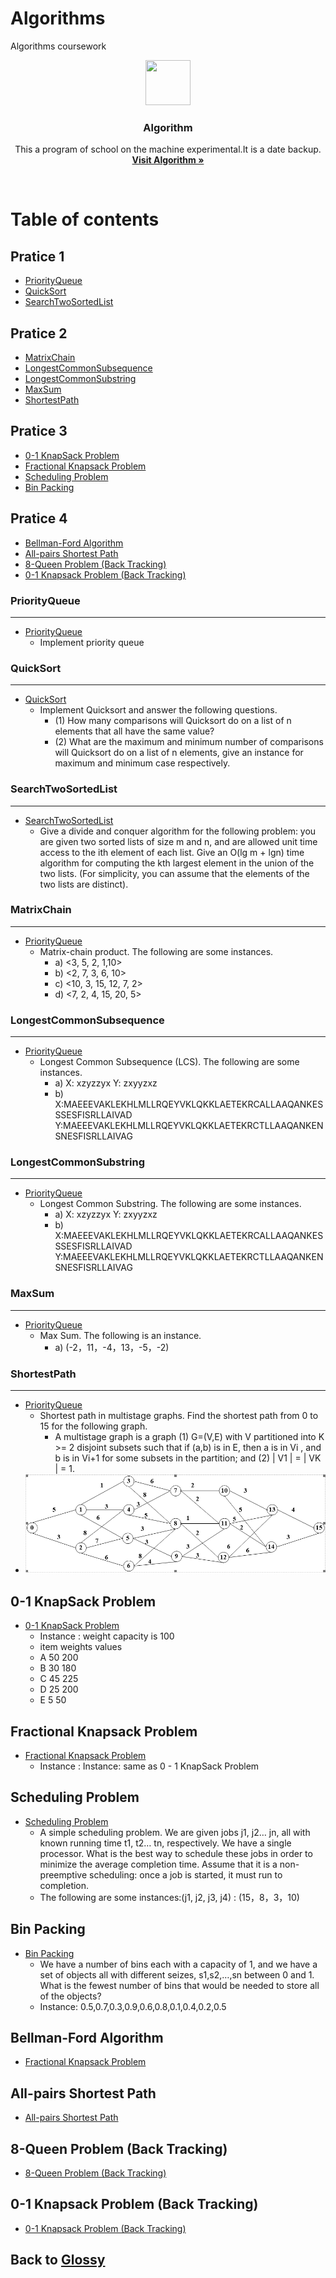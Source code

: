 ﻿# Algorithms
Algorithms coursework

<p align="center">
  <a href="https://github.com/Glossy">
    <img src="https://avatars1.githubusercontent.com/u/20094589?v=3&s=400" width=72 height=72>
  </a>

  <h3 align="center">Algorithm</h3>

  <p align="center">
    This a program of school on the machine experimental.It is a date backup. 
    <br>
    <a href="https://github.com/Glossy/Algorithms"><strong>Visit Algorithm &raquo;</strong></a>
  </p>
</p>

<br>

# Table of contents

## Pratice 1
- [PriorityQueue](#PriorityQueue)
- [QuickSort](#QuickSort)
- [SearchTwoSortedList](#SearchTwoSortedList)

## Pratice 2
- [MatrixChain](#MatrixChain)
- [LongestCommonSubsequence](#LongestCommonSubsequence)
- [LongestCommonSubstring](#LongestCommonSubstring)
- [MaxSum](#MaxSum)
- [ShortestPath](#ShortestPath)

## Pratice 3
- [0-1 KnapSack Problem](https://github.com/Glossy/Algorithms/tree/master/14130130231_%E5%90%B4%E5%A4%A9%E6%88%90(Pratice3)/Pratice3/src)
- [Fractional Knapsack Problem](https://github.com/Glossy/Algorithms/tree/master/14130130231_%E5%90%B4%E5%A4%A9%E6%88%90(Pratice3)/Pratice3/src)
- [Scheduling Problem](https://github.com/Glossy/Algorithms/tree/master/14130130231_%E5%90%B4%E5%A4%A9%E6%88%90(Pratice3)/Pratice3/src)
- [Bin Packing](https://github.com/Glossy/Algorithms/tree/master/14130130231_%E5%90%B4%E5%A4%A9%E6%88%90(Pratice3)/Pratice3/src)

## Pratice 4
- [Bellman-Ford Algorithm](https://github.com/Glossy/Algorithms/tree/master/14130130231_%E5%90%B4%E5%A4%A9%E6%88%90(Pratice4))
- [All-pairs Shortest Path](https://github.com/Glossy/Algorithms/tree/master/14130130231_%E5%90%B4%E5%A4%A9%E6%88%90(Pratice4))
- [8-Queen Problem (Back Tracking)](https://github.com/Glossy/Algorithms/tree/master/14130130231_%E5%90%B4%E5%A4%A9%E6%88%90(Pratice4))
- [0-1 Knapsack Problem (Back Tracking)](https://github.com/Glossy/Algorithms/tree/master/14130130231_%E5%90%B4%E5%A4%A9%E6%88%90(Pratice4))

### PriorityQueue
---
- [PriorityQueue](https://github.com/Glossy/Algorithms/tree/master/14130130231_%E5%90%B4%E5%A4%A9%E6%88%90(Pratice1)/Pratice1/src/pers)
    - Implement priority queue

### QuickSort
---
- [QuickSort](https://github.com/Glossy/Algorithms/tree/master/14130130231_%E5%90%B4%E5%A4%A9%E6%88%90(Pratice1)/Pratice1/src/pers)
    - Implement Quicksort and answer the following questions. 
        - (1) How many comparisons will Quicksort do on a list of n elements that all have the same value? 
        - (2) What are the maximum and minimum number of comparisons will Quicksort do on a list of n elements, give an instance for maximum and minimum case respectively.

### SearchTwoSortedList
---
- [SearchTwoSortedList](https://github.com/Glossy/Algorithms/tree/master/14130130231_%E5%90%B4%E5%A4%A9%E6%88%90(Pratice2)/Pratice2/src)
    - Give a divide and conquer algorithm for the following problem: you are given two sorted lists of size m and n, and are allowed unit time access to the ith element of each list. Give an O(lg m + lgn) time algorithm for computing the kth largest element in the union of the two lists. (For simplicity, you can assume that the elements of the two lists are distinct).

### MatrixChain
---
- [PriorityQueue](https://github.com/Glossy/Algorithms/tree/master/14130130231_%E5%90%B4%E5%A4%A9%E6%88%90(Pratice2)/Pratice2/src)
    - Matrix-chain product. The following are some instances.
    	- a)	<3, 5, 2, 1,10>
    	- b)	<2, 7, 3, 6, 10>
    	- c)	<10, 3, 15, 12, 7, 2>
    	- d)	<7, 2, 4, 15, 20, 5>


### LongestCommonSubsequence
---
- [PriorityQueue](https://github.com/Glossy/Algorithms/tree/master/14130130231_%E5%90%B4%E5%A4%A9%E6%88%90(Pratice2)/Pratice2/src)
    - Longest Common Subsequence (LCS). The following are some instances.
    	- a)	X: xzyzzyx   Y: zxyyzxz
    	- b)	X:MAEEEVAKLEKHLMLLRQEYVKLQKKLAETEKRCALLAAQANKESSSESFISRLLAIVAD               
    	    	Y:MAEEEVAKLEKHLMLLRQEYVKLQKKLAETEKRCTLLAAQANKENSNESFISRLLAIVAG


### LongestCommonSubstring
---
- [PriorityQueue](https://github.com/Glossy/Algorithms/tree/master/14130130231_%E5%90%B4%E5%A4%A9%E6%88%90(Pratice2)/Pratice2/src)
    - Longest Common Substring. The following are some instances.
    	- a)	X: xzyzzyx   Y: zxyyzxz
    	- b)	X:MAEEEVAKLEKHLMLLRQEYVKLQKKLAETEKRCALLAAQANKESSSESFISRLLAIVAD               
    		Y:MAEEEVAKLEKHLMLLRQEYVKLQKKLAETEKRCTLLAAQANKENSNESFISRLLAIVAG


### MaxSum
---
- [PriorityQueue](https://github.com/Glossy/Algorithms/tree/master/14130130231_%E5%90%B4%E5%A4%A9%E6%88%90(Pratice2)/Pratice2/src)
    - Max Sum. The following is an instance.
	    - a)	(-2，11，-4，13，-5，-2)


### ShortestPath
---
- [PriorityQueue](https://github.com/Glossy/Algorithms/tree/master/14130130231_%E5%90%B4%E5%A4%A9%E6%88%90(Pratice2)/Pratice2/src)
    - Shortest path in multistage graphs. Find the shortest path from 0 to 15 for the following graph.
	    - A multistage graph is a graph (1) G=(V,E) with V partitioned into K >= 2 disjoint subsets such that if (a,b) is in E, then a is in Vi , and b is in Vi+1 for some subsets in the partition; and (2) | V1 | = | VK | = 1.
- ![image](https://github.com/Glossy/Algorithms/blob/master/14130130231_%E5%90%B4%E5%A4%A9%E6%88%90(Pratice4)/shortest.png)

0-1 KnapSack Problem
---
- [0-1 KnapSack Problem](https://github.com/Glossy/Algorithms/tree/master/14130130231_%E5%90%B4%E5%A4%A9%E6%88%90(Pratice3)/Pratice3/src)
    - Instance : weight capacity is 100
	- item	weights	values
	- A	50	200
	- B	30	180
	- C	45	225
	- D	25	200
	- E	5	50


Fractional Knapsack Problem
---
- [Fractional Knapsack Problem](https://github.com/Glossy/Algorithms/tree/master/14130130231_%E5%90%B4%E5%A4%A9%E6%88%90(Pratice3)/Pratice3/src)
    - Instance : Instance: same as 0 - 1 KnapSack Problem


Scheduling Problem
---
- [Scheduling Problem](https://github.com/Glossy/Algorithms/tree/master/14130130231_%E5%90%B4%E5%A4%A9%E6%88%90(Pratice3)/Pratice3/src)
    - A simple scheduling problem. We are given jobs j1, j2… jn, all with known running time t1, t2… tn, respectively. We have a single processor. What is the best way to schedule these jobs in order to minimize the average completion time. Assume that it is a non-preemptive scheduling: once a job is started, it must run to completion.
	- The following are some instances:(j1, j2, j3, j4) : (15，8，3，10)


Bin Packing
---
- [Bin Packing](https://github.com/Glossy/Algorithms/tree/master/14130130231_%E5%90%B4%E5%A4%A9%E6%88%90(Pratice3)/Pratice3/src)
    - We have a number of bins each with a capacity of 1, and we have a set of objects all with different seizes, s1,s2,…,sn between 0 and 1. What is the fewest number of bins that would be needed to store all of the objects?
	- Instance: 0.5,0.7,0.3,0.9,0.6,0.8,0.1,0.4,0.2,0.5


Bellman-Ford Algorithm
---
- [Fractional Knapsack Problem](https://github.com/Glossy/Algorithms/tree/master/14130130231_%E5%90%B4%E5%A4%A9%E6%88%90(Pratice4))


All-pairs Shortest Path
---
- [All-pairs Shortest Path](https://github.com/Glossy/Algorithms/tree/master/14130130231_%E5%90%B4%E5%A4%A9%E6%88%90(Pratice4))


8-Queen Problem (Back Tracking)
---
- [8-Queen Problem (Back Tracking)](https://github.com/Glossy/Algorithms/tree/master/14130130231_%E5%90%B4%E5%A4%A9%E6%88%90(Pratice4))


0-1 Knapsack Problem (Back Tracking)
---
- [0-1 Knapsack Problem (Back Tracking)](https://github.com/Glossy/Algorithms/tree/master/14130130231_%E5%90%B4%E5%A4%A9%E6%88%90(Pratice4))
    

## Back to [Glossy](https://github.com/Glossy)





